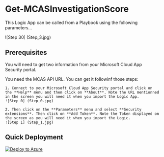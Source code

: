 ﻿# Get-MCASInvestigationScore

This Logic App can be called from a Playbook using the following parameters...

![Step 30] (Step_3.jpg)


## Prerequisites

You will need to get two information from your Microsoft Cloud App Security portal.

You need the MCAS API URL. You can get it followinf those steps:

    1. Connect to your Microsoft Cloud App Security portal and click on the **Help** menu and then click on **About**. Note the URL mentionned in the screen you will need it when you import the Logic App. 
    ![Step 0] (Step_0.jpg)

    2. Then click on the **Parameters** menu and select **Security extensions**. Then click on **Add Token**. Note the Token displayed on the screen as you will need it when you import the Logic.
    ![Step 1] (Step_1.jpg)

## Quick Deployment

[![Deploy to Azure](https://aka.ms/deploytoazurebutton)](https://portal.azure.com/#create/Microsoft.Template/uri/https%3A%2F%2raw.githubusercontent.com%2Fbriandelmsft%2FSentinelAutomationModules%2FMCASScore%2FModules%2FMCASModule%2Fazuredeploy.json)

